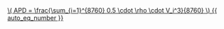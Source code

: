 <a href="/eco2_guide_center/1.%20ECO2%20Logic%20Guide/Hee1_Equation_List.html" class="equation-link" target="_blank" rel="noopener noreferrer">
  \( APD = \frac{\sum_{i=1}^{8760} 0.5 \cdot \rho \cdot V_i^3}{8760} \) {{ auto_eq_number }}
</a>
